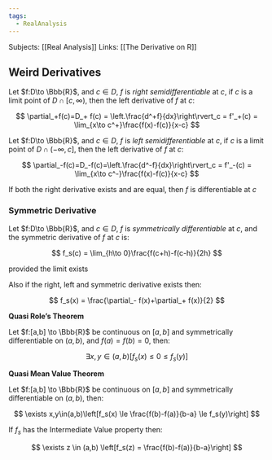 ```yaml
---
tags:
  - RealAnalysis
---
```

Subjects: [[Real Analysis]]
Links: [[The Derivative on R]]
## Weird Derivatives

Let $f:D\to \Bbb{R}$, and $c \in D$, $f$ is _right semidifferentiable_ at $c$, if $c$ is a limit point of ${D\cap [c, \infty)}$, then the left derivative of $f$ at $c$:

$$ \partial_+f(c)=D_+ f(c) = \left.\frac{d^+f}{dx}\right\rvert_c = f'_+(c) = \lim_{x\to c^+}\frac{f(x)-f(c)}{x-c} $$

Let $f:D\to \Bbb{R}$, and $c \in D$, $f$ is _left semidifferentiable_ at $c$, if $c$ is a limit point of ${D\cap (-\infty, c]}$, then the left derivative of $f$ at $c$:

$$ \partial_-f(c)=D_-f(c)=\left.\frac{d^-f}{dx}\right\rvert_c = f'_-(c) = \lim_{x\to c^-}\frac{f(x)-f(c)}{x-c} $$

If both the right derivative exists and are equal, then $f$ is differentiable at $c$

### Symmetric Derivative

Let $f:D\to \Bbb{R}$, and $c\in D$, $f$ is _symmetrically differentiable_ at $c$, and the symmetric derivative of $f$ at $c$ is:

$$ f_s(c) = \lim_{h\to 0}\frac{f(c+h)-f(c-h)}{2h} $$

provided the limit exists

Also if the right, left and symmetric derivative exists then:

$$ f_s(x) = \frac{\partial_- f(x)+\partial_+ f(x)}{2} $$

**************************Quasi Role’s Theorem**************************

Let $f:[a,b] \to \Bbb{R}$ be continuous on $[a,b]$ and symmetrically differentiable on $(a,b)$, and $f(a) = f(b) =0$, then:

$$ \exists x,y\in(a,b)[f_s(x) \le 0 \le f_s(y)] $$

**************************************************Quasi Mean Value Theorem**************************************************

Let $f:[a,b] \to \Bbb{R}$ be continuous on $[a,b]$ and symmetrically differentiable on $(a,b)$, then:

$$ \exists x,y\in(a,b)\left[f_s(x) \le \frac{f(b)-f(a)}{b-a} \le f_s(y)\right] $$

If $f_s$ has the Intermediate Value property then:

$$ \exists z \in (a,b) \left[f_s(z) = \frac{f(b)-f(a)}{b-a}\right] $$
